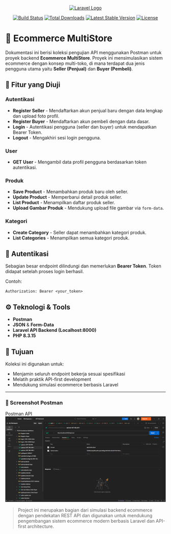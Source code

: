 <p align="center"><a href="https://laravel.com" target="_blank"><img src="https://raw.githubusercontent.com/laravel/art/master/logo-lockup/5%20SVG/2%20CMYK/1%20Full%20Color/laravel-logolockup-cmyk-red.svg" width="400" alt="Laravel Logo"></a></p>

<p align="center">
<a href="https://github.com/laravel/framework/actions"><img src="https://github.com/laravel/framework/workflows/tests/badge.svg" alt="Build Status"></a>
<a href="https://packagist.org/packages/laravel/framework"><img src="https://img.shields.io/packagist/dt/laravel/framework" alt="Total Downloads"></a>
<a href="https://packagist.org/packages/laravel/framework"><img src="https://img.shields.io/packagist/v/laravel/framework" alt="Latest Stable Version"></a>
<a href="https://packagist.org/packages/laravel/framework"><img src="https://img.shields.io/packagist/l/laravel/framework" alt="License"></a>
</p>


# 🛒 Ecommerce MultiStore

Dokumentasi ini berisi koleksi pengujian API menggunakan Postman untuk proyek backend **Ecommerce MultiStore**. Proyek ini mensimulasikan sistem ecommerce dengan konsep multi-toko, di mana terdapat dua jenis pengguna utama yaitu **Seller (Penjual)** dan **Buyer (Pembeli)**.

## 📌 Fitur yang Diuji

### Autentikasi
- **Register Seller** - Mendaftarkan akun penjual baru dengan data lengkap dan upload foto profil.
- **Register Buyer** - Mendaftarkan akun pembeli dengan data dasar.
- **Login** - Autentikasi pengguna (seller dan buyer) untuk mendapatkan Bearer Token.
- **Logout** - Mengakhiri sesi login pengguna.

### User
- **GET User** - Mengambil data profil pengguna berdasarkan token autentikasi.

### Produk
- **Save Product** - Menambahkan produk baru oleh seller.
- **Update Product** - Memperbarui detail produk seller.
- **List Product** - Menampilkan daftar produk seller.
- **Upload Gambar Produk** - Mendukung upload file gambar via `form-data`.

### Kategori
- **Create Category** - Seller dapat menambahkan kategori produk.
- **List Categories** - Menampilkan semua kategori produk.

## 🔐 Autentikasi
Sebagian besar endpoint dilindungi dan memerlukan **Bearer Token**. Token didapat setelah proses login berhasil.

Contoh:
```
Authorization: Bearer <your_token>
```

## ⚙️ Teknologi & Tools
- **Postman**
- **JSON** & **Form-Data**
- **Laravel API Backend (Localhost:8000)**
- **PHP 8.3.15**

## 🧪 Tujuan
Koleksi ini digunakan untuk:
- Menjamin seluruh endpoint bekerja sesuai spesifikasi
- Melatih praktik API-first development
- Mendukung simulasi ecommerce berbasis Laravel

---

### 🚀 Screenshot Postman
Postman API
![Postman](assets/screenshots/postman.png)


> Project ini merupakan bagian dari simulasi backend ecommerce dengan pendekatan REST API dan digunakan untuk mendukung pengembangan sistem ecommerce modern berbasis Laravel dan API-first architecture.

